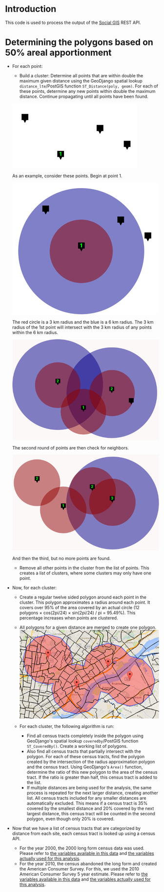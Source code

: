 Introduction
============

This code is used to process the output of the [Social GIS](https://github.com/GK-12/SGIS-backend) REST API.

Determining the polygons based on 50% areal apportionment
=========================================================

* For each point:
	* Build a cluster: Determine all points that are within double the maximum given distance using the GeoDjango spatial lookup ```distance_lte```/PostGIS function ```ST_Distance(poly, geom)```. For each of these points, determine any new points within double the maximum distance. Continue propagating until all points have been found.

	![An Arrangement of Points](https://raw.githubusercontent.com/kathleentully/process_haz_waste/master/example/points.png)

	As an example, consider these points. Begin at point 1.

	![Point 1 with 3 km and 6 km radii](https://raw.githubusercontent.com/kathleentully/process_haz_waste/master/example/points-step1.png)

	The red circle is a 3 km radius and the blue is a 6 km radius. The 3 km radius of the 1st point will intersect with the 3 km radius of any points within the 6 km radius. 

	![Second Round of Points](https://raw.githubusercontent.com/kathleentully/process_haz_waste/master/example/points-step2.png)

	The second round of points are then check for neighbors.

	![Third Round of Points](https://raw.githubusercontent.com/kathleentully/process_haz_waste/master/example/points-step3.png)

	And then the third, but no more points are found.
	* Remove all other points in the cluster from the list of points. This creates a list of clusters, where some clusters may only have one point.
* Now, for each cluster:
	* Create a regular twelve sided polygon around each point in the cluster. This polygon approximates a radius around each point. It covers over 95% of the area covered by an actual circle (12 polygons × cos(2pi/24) × sin(2pi/24) / pi = 95.49%). This percentage increases when points are clustered.
	* All polygons for a given distance are merged to create one polygon. 
	![An Example of a Merged Polygon](https://raw.githubusercontent.com/kathleentully/process_haz_waste/master/example/polygon.png)
	
	* For each cluster, the following algorithm is run:
		* Find all census tracts completely inside the polygon using GeoDjango's spatial lookup ```coveredby```/PostGIS function ```ST_CoveredBy()```. Create a working list of polygons.
		* Also find all census tracts that partially intersect with the polygon. For each of these census tracts, find the polygon created by the intersection of the radius approximation polygon and the census tract. Using GeoDjango's ```Area()``` function, determine the ratio of this new polygon to the area of the census tract. If the ratio is greater than half, this census tract is added to the list.
		* If multiple distances are being used for the analysis, the same process is repeated for the next larger distance, creating another list. All census tracts included for any smaller distances are automatically excluded. This means if a census tract is 35% covered by the smallest distance and 20% covered by the next largest distance, this census tract will be counted in the second polygon, even though only 20% is covered.
* Now that we have a list of census tracts that are categorized by distance from each site, each census tract is looked up using a census API.
	* For the year 2000, the 2000 long form census data was used. Please refer to [the variables available in this data](http://api.census.gov/data/2000/sf3/variables.html) and [the variables actually used for this analysis](2000-variables.md).
	* For the year 2010, the census abandoned the long form and created the American Consumer Survey. For this, we used the 2010 American Consumer Survey 5 year estimate. Please refer to [the variables available in this data](http://api.census.gov/data/2010/acs5/variables.html) and [the variables actually used for this analysis](2010-variables.md).